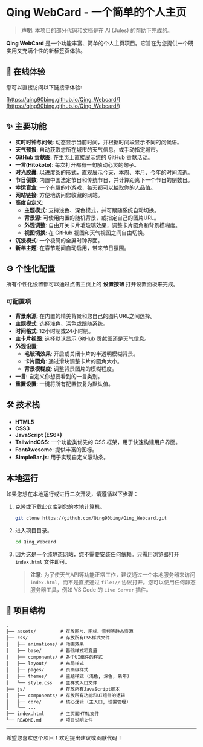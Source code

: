 # Qing WebCard - 一个简单的个人主页

> **声明**: 本项目的部分代码和文档是在 AI (Jules) 的帮助下完成的。

**Qing WebCard** 是一个功能丰富、简单的个人主页项目。它旨在为您提供一个既实用又充满个性的新标签页体验。

## 🚀 在线体验

您可以直接访问以下链接来体验:

[https://qing90bing.github.io/Qing_Webcard/](https://qing90bing.github.io/Qing_Webcard/)

## ✨ 主要功能

- **实时时钟与问候**: 动态显示当前时间，并根据时间段显示不同的问候语。
- **天气预报**: 自动获取您所在城市的天气信息，或手动指定城市。
- **GitHub 贡献图**: 在主页上直接展示您的 GitHub 贡献活动。
- **一言(Hitokoto)**: 每次打开都有一句触动心灵的句子。
- **时光胶囊**: 以进度条的形式，直观展示今天、本周、本月、今年的时间流逝。
- **节日倒数**: 内置中国法定节日和传统节日，并计算距离下一个节日的倒数日。
- **幸运盲盒**: 一个有趣的小游戏，每天都可以抽取你的人品值。
- **网站链接**: 方便地访问您收藏的网站。
- **高度自定义**:
    - **主题模式**: 支持浅色、深色模式，并可跟随系统自动切换。
    - **背景源**: 可使用内置的随机背景，或指定自己的图片URL。
    - **外观调整**: 自由开关卡片毛玻璃效果，调整卡片圆角和背景模糊度。
    - **视图切换**: 在 GitHub 视图和天气视图之间自由切换。
- **沉浸模式**: 一个极简的全屏时钟界面。
- **新年主题**: 在春节期间自动启用，带来节日氛围。

## ⚙️ 个性化配置

所有个性化设置都可以通过点击主页上的 **设置按钮** 打开设置面板来完成。

### 可配置项

- **背景来源**: 在内置的精美背景和您自己的图片URL之间选择。
- **主题模式**: 选择浅色、深色或跟随系统。
- **时间格式**: 12小时制或24小时制。
- **主卡片视图**: 选择默认显示 GitHub 贡献图还是天气信息。
- **外观设置**:
  - **毛玻璃效果**: 开启或关闭卡片的半透明模糊背景。
  - **卡片圆角**: 通过滑块调整卡片的圆角大小。
  - **背景模糊度**: 调整背景图片的模糊程度。
- **一言**: 自定义你想要看到的一言类别。
- **重置设置**: 一键将所有配置恢复为默认值。

## 🛠️ 技术栈

- **HTML5**
- **CSS3**
- **JavaScript (ES6+)**
- **TailwindCSS**: 一个功能类优先的 CSS 框架，用于快速构建用户界面。
- **FontAwesome**: 提供丰富的图标。
- **SimpleBar.js**: 用于实现自定义滚动条。

## 本地运行

如果您想在本地运行或进行二次开发，请遵循以下步骤：

1.  克隆或下载此仓库到您的本地计算机。
    ```bash
    git clone https://github.com/Qing90bing/Qing_Webcard.git
    ```
2.  进入项目目录。
    ```bash
    cd Qing_Webcard
    ```
3.  因为这是一个纯静态网站，您不需要安装任何依赖。只需用浏览器打开 `index.html` 文件即可。
    > **注意**: 为了使天气API等功能正常工作，建议通过一个本地服务器来访问 `index.html`，而不是直接通过 `file://` 协议打开。您可以使用任何静态服务器工具，例如 VS Code 的 `Live Server` 插件。

## 📁 项目结构

```
.
├── assets/         # 存放图片、图标、音频等静态资源
├── css/            # 存放所有CSS样式文件
│   ├── animations/ # 动画效果
│   ├── base/       # 基础样式和变量
│   ├── components/ # 各个UI组件的样式
│   ├── layout/     # 布局样式
│   ├── pages/      # 页面级样式
│   ├── themes/     # 主题样式 (浅色, 深色, 新年)
│   └── style.css   # 主样式入口文件
├── js/             # 存放所有JavaScript脚本
│   ├── components/ # 存放所有功能和UI组件的逻辑
│   ├── core/       # 核心逻辑 (主入口, 设置管理)
│   └── ...
├── index.html      # 主页面HTML文件
└── README.md       # 项目说明文件
```

---

希望您喜欢这个项目！欢迎提出建议或贡献代码！
